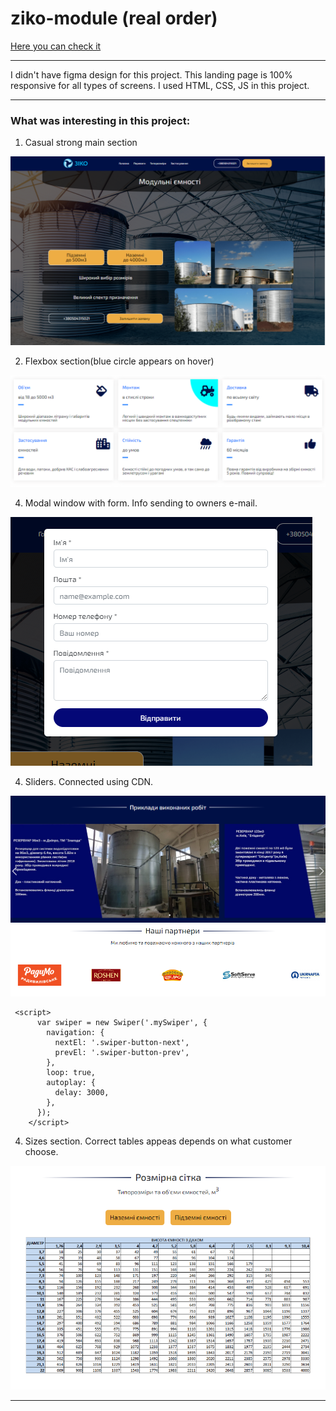 # ziko-module (real order)

[Here you can check it](https://artemuholkov.github.io/ziko-module/)

---

I didn't have figma design for this project.
This landing page is 100% responsive for all types of screens.
I used HTML, CSS, JS in this project.

---

### What was interesting in this project:

1. Casual strong main section

![main](main.png)

2. Flexbox section(blue circle appears on hover)

![adva](adva.png)

4. Modal window with form. Info sending to owners e-mail.

![modal](modal.png)

4. Sliders. Connected using CDN.

![examples](examples.png)
![partners](partners.png)

```
 <script>
      var swiper = new Swiper('.mySwiper', {
        navigation: {
          nextEl: '.swiper-button-next',
          prevEl: '.swiper-button-prev',
        },
        loop: true,
        autoplay: {
          delay: 3000,
        },
      });
    </script>
```

4. Sizes section. Correct tables appeas depends on what customer choose.

![sizes](sizes.png)

---
